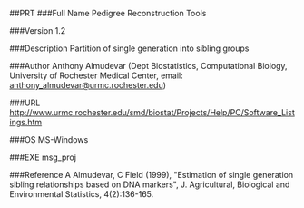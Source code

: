 ##PRT
###Full Name
Pedigree Reconstruction Tools

###Version
1.2

###Description
Partition of single generation into sibling groups

###Author
Anthony Almudevar (Dept Biostatistics, Computational Biology, University of Rochester Medical Center, email: anthony_almudevar@urmc.rochester.edu)

###URL
http://www.urmc.rochester.edu/smd/biostat/Projects/Help/PC/Software_Listings.htm

###OS
MS-Windows

###EXE
msg_proj

###Reference
A Almudevar, C Field (1999), "Estimation of single generation sibling relationships based on DNA markers", J. Agricultural, Biological and Environmental Statistics, 4(2):136-165.


